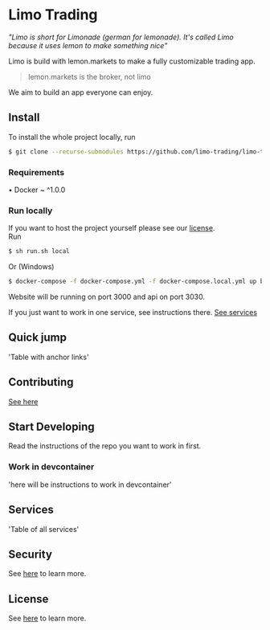 # Limo Trading

*"Limo is short for Limonade (german for lemonade).
It's called Limo because it uses lemon to make something nice"* 

Limo is build with lemon.markets to make a fully customizable trading app. 

> lemon.markets is the broker, not limo 

We aim to build an app everyone can enjoy.

## Install
To install the whole project locally, run
```sh
$ git clone --recurse-submodules https://github.com/limo-trading/limo-trading
```
### Requirements
• Docker ~ ^1.0.0

### Run locally
If you want to host the project yourself please see our [license](https://limo-trading/limo-trading/README.md#License).
<br/>
Run
```sh
$ sh run.sh local
```
Or (Windows)
```sh
$ docker-compose -f docker-compose.yml -f docker-compose.local.yml up build
```
Website will be running on port 3000
and api on port 3030. 

If you just want to work in one service, see instructions there. [See services](https://limo-trading/limo-trading#Services)

## Quick jump
'Table with anchor links' 

## Contributing
[See here](https://github.com/limo-trading/limo-trading/CONTRIBUTING.md)

## Start Developing
Read the instructions of the repo you want to work in first. 

### Work in devcontainer
'here will be instructions to work in devcontainer'

## Services
'Table of all services' 

## Security
See [here](https://github.com/limo-trading/limo-trading/SECURITY.md) to learn more. 

## License
See [here](https://github.com/limo-trading/limo-trading/LICENSE) to learn more.
